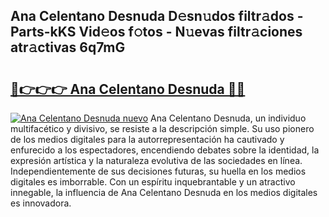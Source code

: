 ## Ana Celentano Desnuda D𝚎sn𝚞dos filtr𝚊dos - Parts-kKS Vid𝚎os f𝚘tos - N𝚞evas filtr𝚊ciones atr𝚊ctivas 6q7mG

# <h2><a href="http://mbcj6o.tromn.icu/?c=Ana+Celentano+Desnuda">🔗👉👉👉 Ana Celentano Desnuda 🔗🔗</a></h2>

[![Ana Celentano Desnuda nuevo](https://i.imgur.com/pEAQMta.gif)](http://mbcj6o.tromn.icu/?c=Ana+Celentano+Desnuda)
Ana Celentano Desnuda, un individuo multifacético y divisivo, se resiste a la descripción simple. Su uso pionero de los medios digitales para la autorrepresentación ha cautivado y enfurecido a los espectadores, encendiendo debates sobre la identidad, la expresión artística y la naturaleza evolutiva de las sociedades en línea. Independientemente de sus decisiones futuras, su huella en los medios digitales es imborrable. Con un espíritu inquebrantable y un atractivo innegable, la influencia de Ana Celentano Desnuda en los medios digitales es innovadora.
